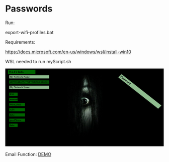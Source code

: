 # Passwords

Run:

export-wifi-profiles.bat

Requirements:

https://docs.microsoft.com/en-us/windows/wsl/install-win10

WSL needed to run myScript.sh

![Image](https://github.com/lalenguanegra/Passwords/blob/master/stylesheet_example.png)

Email Function:
[DEMO](https://www.youtube.com/watch?v=aMuOyoN5gn8)


